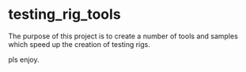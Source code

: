 # testing_rig_tools

The purpose of this project is to create a number of tools and samples which speed up the creation of testing rigs.
 
pls enjoy.
